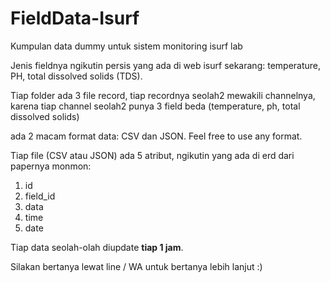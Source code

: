 # FieldData-Isurf
 Kumpulan data dummy untuk sistem monitoring isurf lab

Jenis fieldnya ngikutin persis yang ada di web isurf sekarang: temperature, PH, total dissolved solids (TDS). 

Tiap folder ada 3 file record, tiap recordnya seolah2 mewakili channelnya, karena tiap channel seolah2 punya 3 field beda (temperature, ph, total dissolved solids)

ada 2 macam format data: CSV dan JSON. Feel free to use any format.

Tiap file (CSV atau JSON) ada 5 atribut, ngikutin yang ada di erd dari papernya monmon: 
1. id
2. field_id
3. data
4. time
5. date

Tiap data seolah-olah diupdate **tiap 1 jam**.

Silakan bertanya lewat line / WA untuk bertanya lebih lanjut :)
